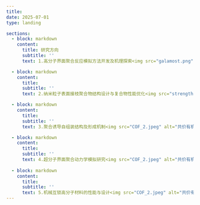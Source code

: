 ```yaml
---
title:
date: 2025-07-01
type: landing

sections:
  - block: markdown
    content:
      title: 研究方向
      subtitle: ''
      text: 1.高分子界面聚合反应模拟方法开发及机理探索<img src="galamost.png" alt="GALAMOST" class="center-image" />

  - block: markdown
    content:
      title:
      subtitle: ''
      text: 2.纳米粒子表面接枝聚合物结构设计与复合物性能优化<img src="strength.png" alt="氢键复合物的力学性能" class="center-image" />

  - block: markdown
    content:
      title:
      subtitle: ''
      text: 3.聚合诱导自组装结构及形成机制<img src="COF_2.jpeg" alt="共价有机框架生长" class="center-image" />

  - block: markdown
    content:
      title:
      subtitle: ''
      text: 4.超分子界面聚合动力学模拟研究<img src="COF_2.jpeg" alt="共价有机框架生长" class="center-image" />
  
  - block: markdown
    content:
      title:
      subtitle: ''
      text: 5.机械互锁高分子材料的性能与设计<img src="COF_2.jpeg" alt="共价有机框架生长" class="center-image" />
---
```

